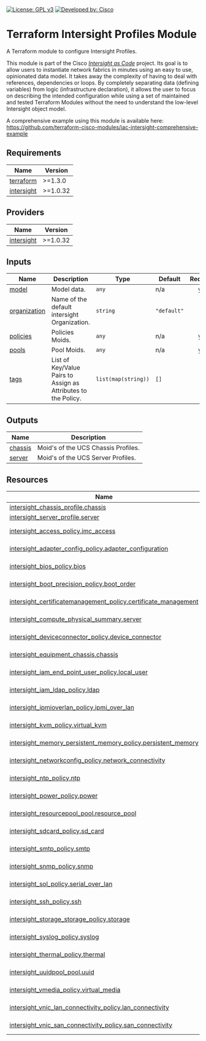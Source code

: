 <!-- BEGIN_TF_DOCS -->
[![License: GPL v3](https://img.shields.io/badge/License-GPLv3-blue.svg)](https://www.gnu.org/licenses/gpl-3.0)
[![Developed by: Cisco](https://img.shields.io/badge/Developed%20by-Cisco-blue)](https://developer.cisco.com)

# Terraform Intersight Profiles Module

A Terraform module to configure Intersight Profiles.

This module is part of the Cisco [*Intersight as Code*](https://cisco.com/go/intersightascode) project. Its goal is to allow users to instantiate network fabrics in minutes using an easy to use, opinionated data model. It takes away the complexity of having to deal with references, dependencies or loops. By completely separating data (defining variables) from logic (infrastructure declaration), it allows the user to focus on describing the intended configuration while using a set of maintained and tested Terraform Modules without the need to understand the low-level Intersight object model.

A comprehensive example using this module is available here: https://github.com/terraform-cisco-modules/iac-intersight-comprehensive-example

## Requirements

| Name | Version |
|------|---------|
| <a name="requirement_terraform"></a> [terraform](#requirement\_terraform) | >=1.3.0 |
| <a name="requirement_intersight"></a> [intersight](#requirement\_intersight) | >=1.0.32 |
## Providers

| Name | Version |
|------|---------|
| <a name="provider_intersight"></a> [intersight](#provider\_intersight) | >=1.0.32 |
## Inputs

| Name | Description | Type | Default | Required |
|------|-------------|------|---------|:--------:|
| <a name="input_model"></a> [model](#input\_model) | Model data. | `any` | n/a | yes |
| <a name="input_organization"></a> [organization](#input\_organization) | Name of the default intersight Organization. | `string` | `"default"` | no |
| <a name="input_policies"></a> [policies](#input\_policies) | Policies Moids. | `any` | n/a | yes |
| <a name="input_pools"></a> [pools](#input\_pools) | Pool Moids. | `any` | n/a | yes |
| <a name="input_tags"></a> [tags](#input\_tags) | List of Key/Value Pairs to Assign as Attributes to the Policy. | `list(map(string))` | `[]` | no |
## Outputs

| Name | Description |
|------|-------------|
| <a name="output_chassis"></a> [chassis](#output\_chassis) | Moid's of the UCS Chassis Profiles. |
| <a name="output_server"></a> [server](#output\_server) | Moid's of the UCS Server Profiles. |
## Resources

| Name | Type |
|------|------|
| [intersight_chassis_profile.chassis](https://registry.terraform.io/providers/CiscoDevNet/intersight/latest/docs/resources/chassis_profile) | resource |
| [intersight_server_profile.server](https://registry.terraform.io/providers/CiscoDevNet/intersight/latest/docs/resources/server_profile) | resource |
| [intersight_access_policy.imc_access](https://registry.terraform.io/providers/CiscoDevNet/intersight/latest/docs/data-sources/access_policy) | data source |
| [intersight_adapter_config_policy.adapter_configuration](https://registry.terraform.io/providers/CiscoDevNet/intersight/latest/docs/data-sources/adapter_config_policy) | data source |
| [intersight_bios_policy.bios](https://registry.terraform.io/providers/CiscoDevNet/intersight/latest/docs/data-sources/bios_policy) | data source |
| [intersight_boot_precision_policy.boot_order](https://registry.terraform.io/providers/CiscoDevNet/intersight/latest/docs/data-sources/boot_precision_policy) | data source |
| [intersight_certificatemanagement_policy.certificate_management](https://registry.terraform.io/providers/CiscoDevNet/intersight/latest/docs/data-sources/certificatemanagement_policy) | data source |
| [intersight_compute_physical_summary.server](https://registry.terraform.io/providers/CiscoDevNet/intersight/latest/docs/data-sources/compute_physical_summary) | data source |
| [intersight_deviceconnector_policy.device_connector](https://registry.terraform.io/providers/CiscoDevNet/intersight/latest/docs/data-sources/deviceconnector_policy) | data source |
| [intersight_equipment_chassis.chassis](https://registry.terraform.io/providers/CiscoDevNet/intersight/latest/docs/data-sources/equipment_chassis) | data source |
| [intersight_iam_end_point_user_policy.local_user](https://registry.terraform.io/providers/CiscoDevNet/intersight/latest/docs/data-sources/iam_end_point_user_policy) | data source |
| [intersight_iam_ldap_policy.ldap](https://registry.terraform.io/providers/CiscoDevNet/intersight/latest/docs/data-sources/iam_ldap_policy) | data source |
| [intersight_ipmioverlan_policy.ipmi_over_lan](https://registry.terraform.io/providers/CiscoDevNet/intersight/latest/docs/data-sources/ipmioverlan_policy) | data source |
| [intersight_kvm_policy.virtual_kvm](https://registry.terraform.io/providers/CiscoDevNet/intersight/latest/docs/data-sources/kvm_policy) | data source |
| [intersight_memory_persistent_memory_policy.persistent_memory](https://registry.terraform.io/providers/CiscoDevNet/intersight/latest/docs/data-sources/memory_persistent_memory_policy) | data source |
| [intersight_networkconfig_policy.network_connectivity](https://registry.terraform.io/providers/CiscoDevNet/intersight/latest/docs/data-sources/networkconfig_policy) | data source |
| [intersight_ntp_policy.ntp](https://registry.terraform.io/providers/CiscoDevNet/intersight/latest/docs/data-sources/ntp_policy) | data source |
| [intersight_power_policy.power](https://registry.terraform.io/providers/CiscoDevNet/intersight/latest/docs/data-sources/power_policy) | data source |
| [intersight_resourcepool_pool.resource_pool](https://registry.terraform.io/providers/CiscoDevNet/intersight/latest/docs/data-sources/resourcepool_pool) | data source |
| [intersight_sdcard_policy.sd_card](https://registry.terraform.io/providers/CiscoDevNet/intersight/latest/docs/data-sources/sdcard_policy) | data source |
| [intersight_smtp_policy.smtp](https://registry.terraform.io/providers/CiscoDevNet/intersight/latest/docs/data-sources/smtp_policy) | data source |
| [intersight_snmp_policy.snmp](https://registry.terraform.io/providers/CiscoDevNet/intersight/latest/docs/data-sources/snmp_policy) | data source |
| [intersight_sol_policy.serial_over_lan](https://registry.terraform.io/providers/CiscoDevNet/intersight/latest/docs/data-sources/sol_policy) | data source |
| [intersight_ssh_policy.ssh](https://registry.terraform.io/providers/CiscoDevNet/intersight/latest/docs/data-sources/ssh_policy) | data source |
| [intersight_storage_storage_policy.storage](https://registry.terraform.io/providers/CiscoDevNet/intersight/latest/docs/data-sources/storage_storage_policy) | data source |
| [intersight_syslog_policy.syslog](https://registry.terraform.io/providers/CiscoDevNet/intersight/latest/docs/data-sources/syslog_policy) | data source |
| [intersight_thermal_policy.thermal](https://registry.terraform.io/providers/CiscoDevNet/intersight/latest/docs/data-sources/thermal_policy) | data source |
| [intersight_uuidpool_pool.uuid](https://registry.terraform.io/providers/CiscoDevNet/intersight/latest/docs/data-sources/uuidpool_pool) | data source |
| [intersight_vmedia_policy.virtual_media](https://registry.terraform.io/providers/CiscoDevNet/intersight/latest/docs/data-sources/vmedia_policy) | data source |
| [intersight_vnic_lan_connectivity_policy.lan_connectivity](https://registry.terraform.io/providers/CiscoDevNet/intersight/latest/docs/data-sources/vnic_lan_connectivity_policy) | data source |
| [intersight_vnic_san_connectivity_policy.san_connectivity](https://registry.terraform.io/providers/CiscoDevNet/intersight/latest/docs/data-sources/vnic_san_connectivity_policy) | data source |
<!-- END_TF_DOCS -->